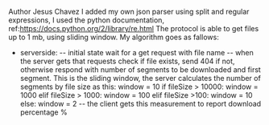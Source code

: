 Author Jesus Chavez
I added my own json parser using split and regular expressions, I used the python documentation,
ref:https://docs.python.org/2/library/re.html
The protocol is able to get files up to 1 mb, using sliding window.
My algorithm goes as fallows:
- serverside:
-- initial state wait for a get request with file name
-- when the server gets that requests check if file exists, send 404 if not, otherwise respond with number of segments to be downloaded and first segment. This is the sliding window, the server calculates the number of segments by file size as this:
       window = 10
       if fileSize > 10000:
           window = 1000
       elif fileSize > 1000:
           window = 100
       elif fileSize >100:
           window = 10
       else:
           window = 2
-- the client gets this measurement to report download percentage %